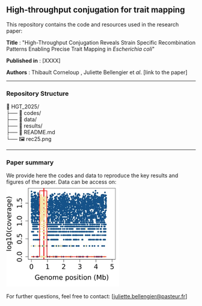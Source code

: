 ## High-throughput conjugation for trait mapping

This repository contains the code and resources used in the research paper:

**Title** : "High-Throughput Conjugation Reveals Strain Specific Recombination Patterns Enabling Precise Trait Mapping in *Escherichia coli*"

**Published in** : [XXXX]

**Authors** : Thibault Corneloup , Juliette Bellengier et *al*. [link to the paper]  

___

### **Repository Structure**  
📂 HGT_2025/  
├── 📂 codes/  
├── 📂 data/  
├── 📂 results/  
├── 📄 README.md  
└── 🖼️ rec25.png  
___

### **Paper summary**  
We provide here the codes and data to reproduce the key results and figures of the paper.
Data can be access on: 
<img src="rec25.jpg" alt="figure" width="300" />


For further questions, feel free to contact: [juliette.bellengier@pasteur.fr]

